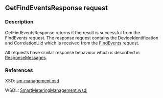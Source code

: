 ## GetFindEventsResponse request

### Description
GetFindEventsResponse returns if the result is successful from the FindEvents request. The response request contains the DeviceIdentification and CorrelationUid which is received from the [FindEvents](FindEvents.md) request.

All requests have similar response behaviour which is described in [ResponseMessages](./ResponseMessages.md).

### References

XSD: [sm-management.xsd](https://github.com/OSGP/Platform/blob/development/osgp-adapter-ws-smartmetering/src/main/webapp/WEB-INF/wsdl/smartmetering/schemas/sm-management.xsd)

WSDL: [SmartMeteringManagement.wsdl](https://github.com/OSGP/Platform/blob/development/osgp-adapter-ws-smartmetering/src/main/webapp/WEB-INF/wsdl/smartmetering/SmartMeteringManagement.wsdl)
